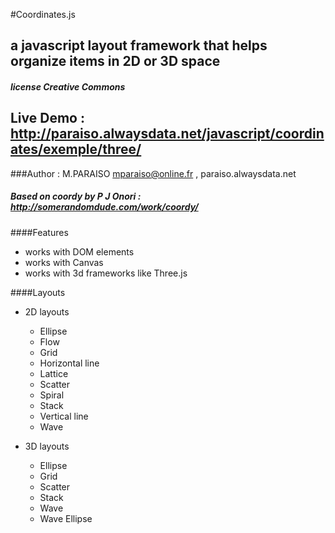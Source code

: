 #Coordinates.js

## a javascript layout framework that helps organize items in 2D or 3D space

##### license Creative Commons

## Live Demo : http://paraiso.alwaysdata.net/javascript/coordinates/exemple/three/

###Author : M.PARAISO mparaiso@online.fr , paraiso.alwaysdata.net

##### Based on coordy by P J Onori : http://somerandomdude.com/work/coordy/

####Features

+ works with DOM elements
+ works with Canvas
+ works with 3d frameworks like Three.js

####Layouts

+ 2D layouts
	+ Ellipse
	+ Flow
	+ Grid
	+ Horizontal line
	+ Lattice
	+ Scatter
	+ Spiral
	+ Stack
	+ Vertical line
	+ Wave

+ 3D layouts
	+ Ellipse
	+ Grid 
	+ Scatter
	+ Stack
	+ Wave 
	+ Wave Ellipse

